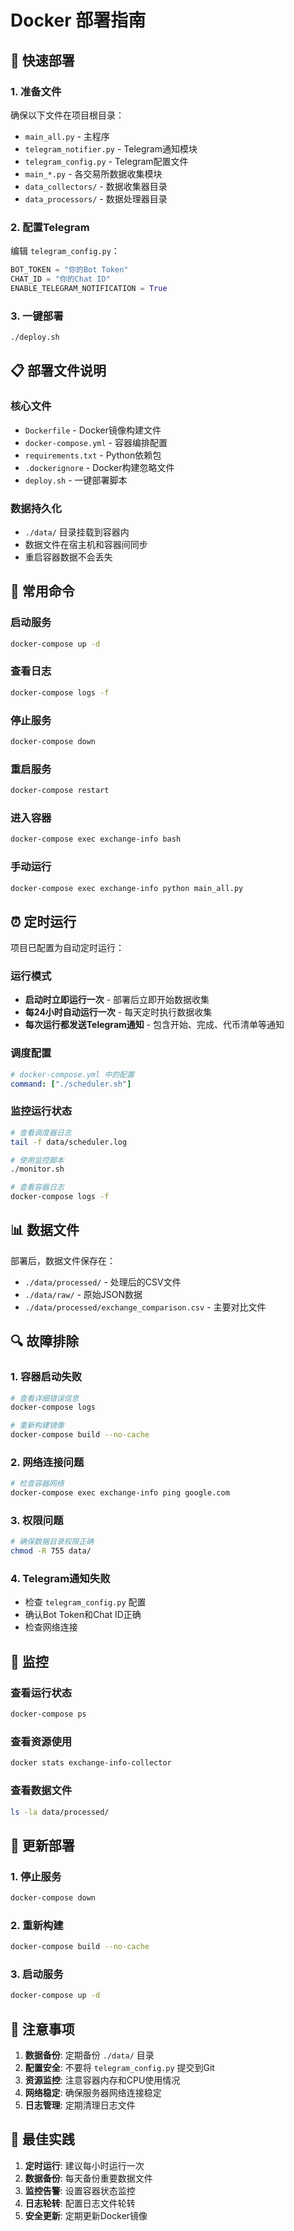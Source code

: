 # Docker 部署指南

## 🚀 快速部署

### 1. 准备文件

确保以下文件在项目根目录：
- `main_all.py` - 主程序
- `telegram_notifier.py` - Telegram通知模块
- `telegram_config.py` - Telegram配置文件
- `main_*.py` - 各交易所数据收集模块
- `data_collectors/` - 数据收集器目录
- `data_processors/` - 数据处理器目录

### 2. 配置Telegram

编辑 `telegram_config.py`：
```python
BOT_TOKEN = "你的Bot Token"
CHAT_ID = "你的Chat ID"
ENABLE_TELEGRAM_NOTIFICATION = True
```

### 3. 一键部署

```bash
./deploy.sh
```

## 📋 部署文件说明

### 核心文件
- `Dockerfile` - Docker镜像构建文件
- `docker-compose.yml` - 容器编排配置
- `requirements.txt` - Python依赖包
- `.dockerignore` - Docker构建忽略文件
- `deploy.sh` - 一键部署脚本

### 数据持久化
- `./data/` 目录挂载到容器内
- 数据文件在宿主机和容器间同步
- 重启容器数据不会丢失

## 🔧 常用命令

### 启动服务
```bash
docker-compose up -d
```

### 查看日志
```bash
docker-compose logs -f
```

### 停止服务
```bash
docker-compose down
```

### 重启服务
```bash
docker-compose restart
```

### 进入容器
```bash
docker-compose exec exchange-info bash
```

### 手动运行
```bash
docker-compose exec exchange-info python main_all.py
```

## ⏰ 定时运行

项目已配置为自动定时运行：

### 运行模式
- **启动时立即运行一次** - 部署后立即开始数据收集
- **每24小时自动运行一次** - 每天定时执行数据收集
- **每次运行都发送Telegram通知** - 包含开始、完成、代币清单等通知

### 调度配置
```yaml
# docker-compose.yml 中的配置
command: ["./scheduler.sh"]
```

### 监控运行状态
```bash
# 查看调度器日志
tail -f data/scheduler.log

# 使用监控脚本
./monitor.sh

# 查看容器日志
docker-compose logs -f
```

## 📊 数据文件

部署后，数据文件保存在：
- `./data/processed/` - 处理后的CSV文件
- `./data/raw/` - 原始JSON数据
- `./data/processed/exchange_comparison.csv` - 主要对比文件

## 🔍 故障排除

### 1. 容器启动失败
```bash
# 查看详细错误信息
docker-compose logs

# 重新构建镜像
docker-compose build --no-cache
```

### 2. 网络连接问题
```bash
# 检查容器网络
docker-compose exec exchange-info ping google.com
```

### 3. 权限问题
```bash
# 确保数据目录权限正确
chmod -R 755 data/
```

### 4. Telegram通知失败
- 检查 `telegram_config.py` 配置
- 确认Bot Token和Chat ID正确
- 检查网络连接

## 📱 监控

### 查看运行状态
```bash
docker-compose ps
```

### 查看资源使用
```bash
docker stats exchange-info-collector
```

### 查看数据文件
```bash
ls -la data/processed/
```

## 🔄 更新部署

### 1. 停止服务
```bash
docker-compose down
```

### 2. 重新构建
```bash
docker-compose build --no-cache
```

### 3. 启动服务
```bash
docker-compose up -d
```

## 📝 注意事项

1. **数据备份**: 定期备份 `./data/` 目录
2. **配置安全**: 不要将 `telegram_config.py` 提交到Git
3. **资源监控**: 注意容器内存和CPU使用情况
4. **网络稳定**: 确保服务器网络连接稳定
5. **日志管理**: 定期清理日志文件

## 🎯 最佳实践

1. **定时运行**: 建议每小时运行一次
2. **数据备份**: 每天备份重要数据文件
3. **监控告警**: 设置容器状态监控
4. **日志轮转**: 配置日志文件轮转
5. **安全更新**: 定期更新Docker镜像 